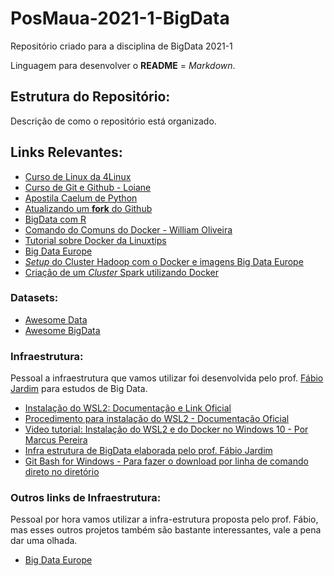 # PosMaua-2021-1-BigData
Repositório criado para a disciplina de BigData 2021-1

Linguagem para desenvolver o **README** = *Markdown*.

## Estrutura do Repositório:

Descrição de como o repositório está organizado.

## Links Relevantes:

- [Curso de Linux da 4Linux](https://4linux.com.br/cursos/treinamento/linux-beginners-in-cloud/)
- [Curso de Git e Github - Loiane](https://www.youtube.com/watch?v=UMhskLXJuq4)
- [Apostila Caelum de Python](https://www.caelum.com.br/apostila/apostila-python-orientacao-a-objetos.pdf)
- [Atualizando um **fork** do Github](https://www.lambda3.com.br/2016/02/mantendo-um-fork-atualizado-no-github/)
- [BigData com R](https://github.com/rstudio/bigdataclass)
- [Comando do Comuns do Docker - William Oliveira](https://woliveiras.com.br/posts/comandos-mais-utilizados-no-docker/)
- [Tutorial sobre Docker da Linuxtips](https://www.youtube.com/watch?v=0xxHiOSJVe8&list=PLf-O3X2-mxDkiUH0r_BadgtELJ_qyrFJ_)
- [Big Data Europe](https://www.big-data-europe.eu/)
- [*Setup* do Cluster Hadoop com o Docker e imagens Big Data Europe](https://clubhouse.io/developer-how-to/how-to-set-up-a-hadoop-cluster-in-docker/)
- [Criação de um *Cluster* Spark utilizando Docker](https://medium.com/agile-lab-engineering/how-to-create-an-apache-spark-3-0-development-cluster-on-a-single-machine-using-docker-964478c3735b)

### Datasets:

- [Awesome Data](https://github.com/awesomedata/awesome-public-datasets)
- [Awesome BigData](https://github.com/0xnr/awesome-bigdata)

### Infraestrutura:

Pessoal a infraestrutura que vamos utilizar foi desenvolvida pelo prof. [Fábio Jardim](https://github.com/fabiogjardim/bigdata_docker) para estudos de Big Data.

- [Instalação do WSL2: Documentação e Link Oficial](https://docs.microsoft.com/pt-br/windows/wsl/about)
- [Procedimento para instalação do WSL2 -  Documentação Oficial](https://docs.microsoft.com/pt-br/windows/wsl/install-win10)
- [Video tutorial: Instalação do WSL2 e do Docker no Windows 10 - Por Marcus Pereira](https://www.youtube.com/watch?v=oQ08ZaOAiGU)
- [Infra estrutura de BigData elaborada pelo prof. Fábio Jardim](https://github.com/fabiogjardim/bigdata_docker)
- [Git Bash for Windows - Para fazer o download por linha de comando direto no diretório](https://gitforwindows.org/)

### Outros links de Infraestrutura:

Pessoal por hora vamos utilizar a infra-estrutura proposta pelo prof. Fábio, mas esses outros projetos também são bastante interessantes, vale a pena dar uma olhada.
- [Big Data Europe](https://github.com/big-data-europe)
